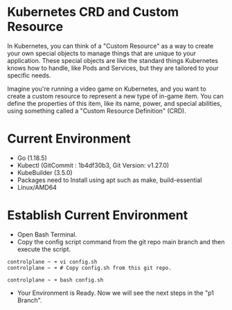 # Kubernetes CRD and Custom Resource

In Kubernetes, you can think of a "Custom Resource" as a way to create your own special objects to manage things that are unique to your application. These special objects are like the standard things Kubernetes knows how to handle, like Pods and Services, but they are tailored to your specific needs.

Imagine you're running a video game on Kubernetes, and you want to create a custom resource to represent a new type of in-game item. You can define the properties of this item, like its name, power, and special abilities, using something called a "Custom Resource Definition" (CRD).

# Current Environment

- Go (1.18.5)
- Kubectl (GitCommit : 1b4df30b3, Git Version: v1.27.0)
- KubeBuilder (3.5.0)
- Packages need to Install using apt such as make, build-essential
- Linux/AMD64

# Establish Current Environment
- Open Bash Terminal.
- Copy the config script command from the git repo main branch and then execute the script.
```
controlplane ~ ➜ vi config.sh
controlplane ~ ➜ # Copy config.sh from this git repo.

controlplane ~ ➜ bash config.sh
```

- Your Environment is Ready. Now we will see the next steps in the "p1 Branch".
